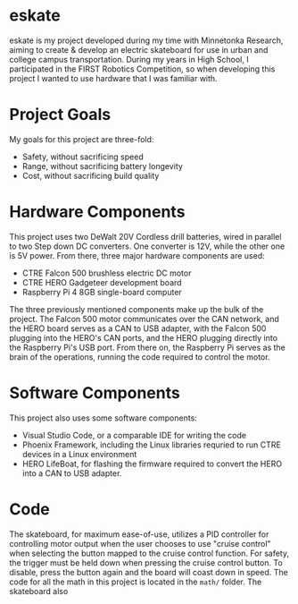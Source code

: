 # eskate
eskate is my project developed during my time with Minnetonka Research, aiming to create & develop an electric skateboard for use in urban and college campus transportation.
During my years in High School, I participated in the FIRST Robotics Competition, so when developing this project I wanted to use hardware that I was familiar with.
# Project Goals
My goals for this project are three-fold:
- Safety, without sacrificing speed
- Range, without sacrificing battery longevity
- Cost, without sacrificing build quality
# Hardware Components
This project uses two DeWalt 20V Cordless drill batteries, wired in parallel to two Step down DC converters.
One converter is 12V, while the other one is 5V power.
From there, three major hardware components are used:
- CTRE Falcon 500 brushless electric DC motor
- CTRE HERO Gadgeteer development board
- Raspberry Pi 4 8GB single-board computer

The three previously mentioned components make up the bulk of the project. The Falcon 500 motor communicates over the CAN network, and the HERO board serves as
a CAN to USB adapter, with the Falcon 500 plugging into the HERO's CAN ports, and the HERO plugging directly into the Raspberry Pi's USB port.
From there on, the Raspberry Pi serves as the brain of the operations, running the code required to control the motor.

# Software Components
This project also uses some software components:
- Visual Studio Code, or a comparable IDE for writing the code
- Phoenix Framework, including the Linux libraries requried to run CTRE devices in a Linux environment
- HERO LifeBoat, for flashing the firmware required to convert the HERO into a CAN to USB adapter.

# Code
The skateboard, for maximum ease-of-use, utilizes a PID controller for controlling motor output when the user
chooses to use "cruise control" when selecting the button mapped to the cruise control function.
For safety, the trigger must be held down when pressing the cruise control button. To disable,
press the button again and the board will coast down in speed. The code for all the math in this project is
located in the `math/` folder. The skateboard also
